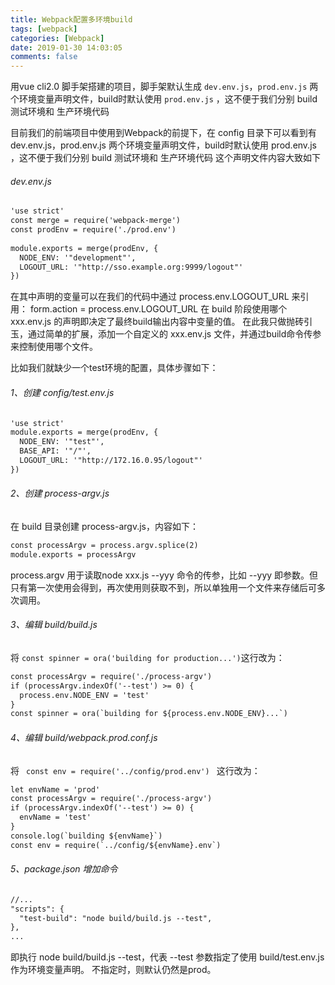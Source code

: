```yaml
---
title: Webpack配置多环境build
tags: [webpack]
categories: [Webpack]
date: 2019-01-30 14:03:05
comments: false
---
```


用vue cli2.0 脚手架搭建的项目，脚手架默认生成 `dev.env.js`，`prod.env.js` 两个环境变量声明文件，build时默认使用 `prod.env.js` ，这不便于我们分别 build 测试环境和 生产环境代码
<!-- more -->

目前我们的前端项目中使用到Webpack的前提下，在 config 目录下可以看到有 dev.env.js，prod.env.js 两个环境变量声明文件，build时默认使用 prod.env.js ，这不便于我们分别 build 测试环境和 生产环境代码
这个声明文件内容大致如下

###### dev.env.js

```html
'use strict'
const merge = require('webpack-merge')
const prodEnv = require('./prod.env')
 
module.exports = merge(prodEnv, {
  NODE_ENV: '"development"',
  LOGOUT_URL: '"http://sso.example.org:9999/logout"'
})
```

在其中声明的变量可以在我们的代码中通过 process.env.LOGOUT_URL 来引用：
form.action = process.env.LOGOUT_URL
在 build 阶段使用哪个 xxx.env.js 的声明即决定了最终build输出内容中变量的值。
在此我只做抛砖引玉，通过简单的扩展，添加一个自定义的 xxx.env.js 文件，并通过build命令传参来控制使用哪个文件。


比如我们就缺少一个test环境的配置，具体步骤如下：

###### 1、创建 config/test.env.js

```html
'use strict'
module.exports = merge(prodEnv, {
  NODE_ENV: '"test"',
  BASE_API: '"/"',
  LOGOUT_URL: '"http://172.16.0.95/logout"'
})
```

###### 2、创建 process-argv.js
在 build 目录创建 process-argv.js，内容如下：
```html
const processArgv = process.argv.splice(2)
module.exports = processArgv

```

process.argv 用于读取node xxx.js --yyy 命令的传参，比如 --yyy 即参数。但只有第一次使用会得到，再次使用则获取不到，所以单独用一个文件来存储后可多次调用。

###### 3、编辑 build/build.js

将 ` const spinner = ora('building for production...') `这行改为：

```html
const processArgv = require('./process-argv')
if (processArgv.indexOf('--test') >= 0) {
  process.env.NODE_ENV = 'test'
}
const spinner = ora(`building for ${process.env.NODE_ENV}...`)

```

###### 4、编辑 build/webpack.prod.conf.js
将 `  const env = require('../config/prod.env')  ` 这行改为：

```html
let envName = 'prod'
const processArgv = require('./process-argv')
if (processArgv.indexOf('--test') >= 0) {
  envName = 'test'
}
console.log(`building ${envName}`)
const env = require(`../config/${envName}.env`)

```

###### 5、package.json 增加命令
```html
//...
"scripts": {
  "test-build": "node build/build.js --test",
},
...

```

即执行 node build/build.js --test，代表 --test 参数指定了使用 build/test.env.js 作为环境变量声明。
不指定时，则默认仍然是prod。
